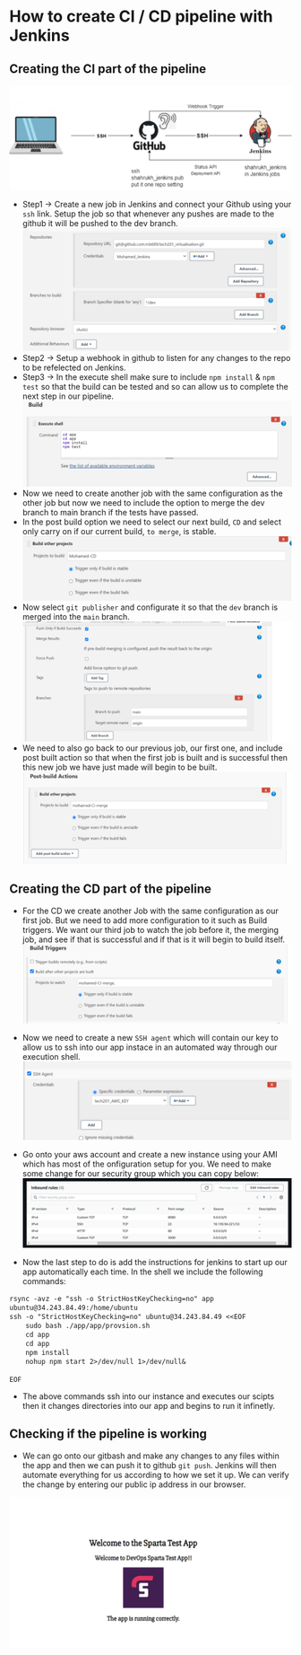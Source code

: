 # How to create CI / CD pipeline with Jenkins

## Creating the CI part of the pipeline
![](./images/CI_pipeline.png)

- Step1 -> Create a new job in Jenkins and connect your Github using your `ssh` link. Setup the job so that whenever any pushes are made to the github it will be pushed to the dev branch. 
![](./images/Jenkins_Job.png)
- Step2 -> Setup a webhook in github to listen for any changes to the repo to be refelected on Jenkins. 
- Step3 -> In the execute shell make sure to include `npm install` & `npm test` so that the build can be tested and so can allow us to complete the next step in our pipeline.
![](./images/Excecute_Shell.png)
- Now we need to create another job with the same configuration as the other job but now we need to include the option to merge the dev branch to main branch if the tests have passed. 
- In the post build option we need to select our next build, `CD` and select only carry on if our current build, `to merge`, is stable.
![](./images/Post_build.png)
- Now select `git publisher` and configurate it so that the `dev` branch is merged into the `main` branch.
![](./images/merge_conf.png)
- We need to also go back to our previous job, our first one, and include post built action so that when the first job is built and is successful then this new job we have just made will begin to be built.
![](./images/post_build_to_merge.png)


## Creating the CD part of the pipeline
- For the CD we create another Job with the same configuration as our first job. But we need to add more configuration to it such as Build triggers. We want our third job to watch the job before it, the merging job, and see if that is successful and if that is it will begin to build itself.
![](./images/build_triggers.png)

- Now we need to create a new `SSH agent` which will contain our key to allow us to ssh into our app instace in an automated way through our execution shell. 
![](./images/SSH_Agent.png)

- Go onto your aws account and create a new instance using your AMI which has most of the onfiguration setup for you. We need to make some change for our security group which you can copy below:
![](./images/security_groups.png)

- Now the last step to do is add the instructions for jenkins to start up our app automatically each time. In the shell we include the following commands:
```
rsync -avz -e "ssh -o StrictHostKeyChecking=no" app ubuntu@34.243.84.49:/home/ubuntu
ssh -o "StrictHostKeyChecking=no" ubuntu@34.243.84.49 <<EOF
    sudo bash ./app/app/provsion.sh
    cd app
    cd app
    npm install
    nohup npm start 2>/dev/null 1>/dev/null&

EOF
```
- The above commands ssh into our instance and executes our scipts then it changes directories into our app and begins to run it infinetly.


## Checking if the pipeline is working
- We can go onto our gitbash and make any changes to any files within the app and then we can push it to github `git push`. Jenkins will then automate everything for us according to how we set it up. We can verify the change by entering our public ip address in our browser.

![](./images/CI_CD_Working.png)


